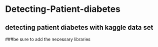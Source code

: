# Detecting-Patient-diabetes
## detecting patient diabetes with kaggle data set

###be sure to add the necessary libraries
